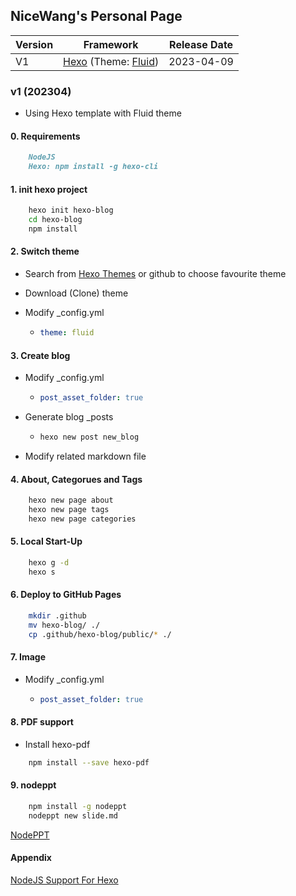 ## NiceWang's Personal Page

| Version | Framework           | Release Date |
| ------- | ------------------- | ------------ |
| V1      | [Hexo](https://hexo.io) (Theme: [Fluid](https://github.com/fluid-dev/hexo-theme-fluid)) | 2023-04-09   |

### v1 (202304)

* Using Hexo template with Fluid theme

#### 0. Requirements

```markdown
    NodeJS
    Hexo: npm install -g hexo-cli
```

#### 1. init hexo project

```bash
    hexo init hexo-blog
    cd hexo-blog
    npm install
```

#### 2. Switch theme

* Search from [Hexo Themes](https://hexo.io/themes/) or github to choose favourite theme

* Download (Clone) theme

* Modify _config.yml

  * ```yml
    theme: fluid
    ```

#### 3. Create blog

* Modify _config.yml

  * ```yml
    post_asset_folder: true
    ```

* Generate blog _posts

  * ```bash
    hexo new post new_blog
    ```

* Modify related markdown file

#### 4. About, Categorues and Tags

```bash
    hexo new page about
    hexo new page tags
    hexo new page categories
```

#### 5. Local Start-Up

```bash
    hexo g -d
    hexo s
```

#### 6. Deploy to GitHub Pages

```bash
    mkdir .github
    mv hexo-blog/ ./
    cp .github/hexo-blog/public/* ./
```

#### 7. Image

* Modify _config.yml
    * ```yml
      post_asset_folder: true
      ```

#### 8. PDF support

* Install hexo-pdf

```bash
    npm install --save hexo-pdf
```

#### 9. nodeppt

```bash
    npm install -g nodeppt
    nodeppt new slide.md
```
[NodePPT](https://hexo.fluid-dev.com/posts/hexo-nodeppt/)

#### Appendix

[NodeJS Support For Hexo](https://www.npmjs.com/package/hexo-pdf)
